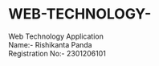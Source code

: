 # WEB-TECHNOLOGY-
Web Technology Application<BR>
Name:- Rishikanta Panda<BR>
Registration No:- 2301206101
